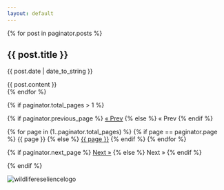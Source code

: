 ```yaml
---
layout: default
---
```


<div id="blog-posts">
  {% for post in paginator.posts %}
  <div class="blog-post">
    <h2 class="blog-post-title">{{ post.title }}</h2>
    <p class="blog-post-meta">{{ post.date | date_to_string }}</p>
    {{ post.content }}
  </div>
  {% endfor %}
</div>

<!-- pagination links -->
{% if paginator.total_pages > 1 %}
<div class="pagination">
  {% if paginator.previous_page %}
  <a href="{{ paginator.previous_page_path }}">&laquo; Prev</a>
  {% else %}
  <span>&laquo; Prev</span>
  {% endif %}

  {% for page in (1..paginator.total_pages) %}
    {% if page == paginator.page %}
    <span>{{ page }}</span>
    {% else %}
    <a href="{{ site.baseurl }}/page{{ page }}/">{{ page }}</a>
    {% endif %}
  {% endfor %}

  {% if paginator.next_page %}
  <a href="{{ paginator.next_page_path }}">Next &raquo;</a>
  {% else %}
  <span>Next &raquo;</span>
  {% endif %}
</div>
{% endif %}

![wildlifereseliencelogo](/assets/wildliferesilience.jpg)
